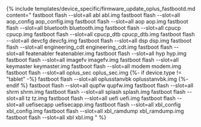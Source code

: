 {% include templates/device_specific/firmware_update_oplus_fastbootd.md content="
fastboot flash --slot=all abl abl.img
fastboot flash --slot=all aop_config aop_config.img
fastboot flash --slot=all aop aop.img
fastboot flash --slot=all bluetooth bluetooth.img
fastboot flash --slot=all cpucp cpucp.img
fastboot flash --slot=all cpucp_dtb cpucp_dtb.img
fastboot flash --slot=all devcfg devcfg.img
fastboot flash --slot=all dsp dsp.img
fastboot flash --slot=all engineering_cdt engineering_cdt.img
fastboot flash --slot=all featenabler featenabler.img
fastboot flash --slot=all hyp hyp.img
fastboot flash --slot=all imagefv imagefv.img
fastboot flash --slot=all keymaster keymaster.img
fastboot flash --slot=all modem modem.img
fastboot flash --slot=all oplus_sec oplus_sec.img
{%- if device.type != "tablet" -%}
fastboot flash --slot=all oplusstanvbk oplusstanvbk.img
{%- endif %}
fastboot flash --slot=all qupfw qupfw.img
fastboot flash --slot=all shrm shrm.img
fastboot flash --slot=all splash splash.img
fastboot flash --slot=all tz tz.img
fastboot flash --slot=all uefi uefi.img
fastboot flash --slot=all uefisecapp uefisecapp.img
fastboot flash --slot=all xbl_config xbl_config.img
fastboot flash --slot=all xbl_ramdump xbl_ramdump.img
fastboot flash --slot=all xbl xbl.img
" %}
